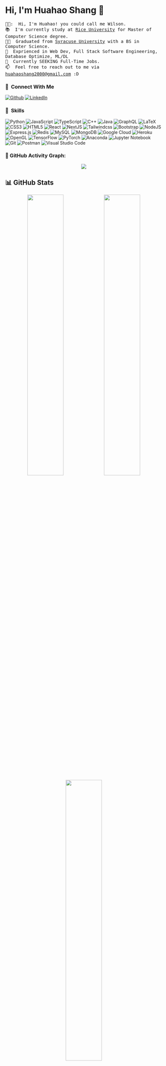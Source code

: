 # Hi, I'm Huahao Shang 👋

<p align="left">
  <samp>
  🧑‍🦱: &nbsp;Hi, I'm Huahao! you could call me Wilson. <br>
  📚 &nbsp;I'm currently study at <a href = "https://www.rice.edu/">Rice University</a> for Master of Computer Science degree. <br>
  👩‍🎓 &nbsp;Graduated from <a href = "https://www.syracuse.edu/">Syracuse University</a> with a BS in Computer Science. <br>
  📄 &nbsp;Exprienced in Web Dev, Full Stack Software Engineering, Database Optimize, ML/DL <br>
  🥅 &nbsp;Currently SEEKING Full-Time Jobs.  <br>
<!--   💬 &nbsp;Ask me about anything, such as applications, programming, etc. I'm happy to answer! <br> -->
  📫 &nbsp;Feel free to reach out to me via <a href = "mailto:huahaoshang2000@gmail.com">huahaoshang2000@gmail.com</a> :D <br>
  </samp>
</p>

### 🔗 &nbsp;Connect With Me
<p>
  <a href="https://github.com/supwils" target="_blank"><img alt="Github" src="https://img.shields.io/badge/GitHub-%2312100E.svg?&style=for-the-badge&logo=Github&logoColor=white" /></a> 
  <a href="https://www.linkedin.com/in/huahao-shang-7b59b2224/" target="_blank"><img alt="LinkedIn" src="https://img.shields.io/badge/linkedin-%230077B5.svg?&style=for-the-badge&logo=linkedin&logoColor=white" /></a>
</p>

### 🔗 &nbsp;Skills
<p>
  <img alt="Python" src="https://img.shields.io/badge/python-3670A0?style=for-the-badge&logo=python&logoColor=ffdd54" />
  <img alt="JavaScript" src="https://img.shields.io/badge/javascript-%23323330.svg?style=for-the-badge&logo=javascript&logoColor=%23F7DF1E" />
  <img alt="TypeScript" src="https://img.shields.io/badge/typescript-%23007ACC.svg?style=for-the-badge&logo=typescript&logoColor=white" />
  <img alt="C++" src="https://img.shields.io/badge/c++-%2300599C.svg?style=for-the-badge&logo=c%2B%2B&logoColor=white" />
  <img alt="Java" src="https://img.shields.io/badge/java-%23ED8B00.svg?style=for-the-badge&logo=openjdk&logoColor=white" />
  <img alt="GraphQL" src="https://img.shields.io/badge/-GraphQL-E10098?style=for-the-badge&logo=graphql&logoColor=white" />
  <img alt="LaTeX" src="https://img.shields.io/badge/latex-%23008080.svg?style=for-the-badge&logo=latex&logoColor=white" />
  <img alt="CSS3" src="https://img.shields.io/badge/css3-%231572B6.svg?style=for-the-badge&logo=css3&logoColor=white" />
  <img alt="HTML5" src="https://img.shields.io/badge/html5-%23E34F26.svg?style=for-the-badge&logo=html5&logoColor=white" />
  <img alt="React" src="https://img.shields.io/badge/react-%2320232a.svg?style=for-the-badge&logo=react&logoColor=%2361DAFB" />
  <img alt="NextJS" src="https://img.shields.io/badge/next.js-000000?style=for-the-badge&logo=nextdotjs&logoColor=white" />
  <img alt="Tailwindcss" src="https://img.shields.io/badge/TailwindCSS-38B2AC?style=flat-square&logo=tailwindcss&logoColor=white" />
  <img alt="Bootstrap" src="https://img.shields.io/badge/bootstrap-%238511FA.svg?style=for-the-badge&logo=bootstrap&logoColor=white" />
  <img alt="NodeJS" src="https://img.shields.io/badge/node.js-6DA55F?style=for-the-badge&logo=node.js&logoColor=white" />
  <img alt="Express.js" src="https://img.shields.io/badge/express.js-%23404d59.svg?style=for-the-badge&logo=express&logoColor=%2361DAFB" />
  
  
  <img alt="Redis" src="https://img.shields.io/badge/redis-%23DD0031.svg?style=for-the-badge&logo=redis&logoColor=white" />
  <img alt="MySQL" src="https://img.shields.io/badge/mysql-%2300f.svg?style=for-the-badge&logo=mysql&logoColor=white" />
  <img alt="MongoDB" src="https://img.shields.io/badge/MongoDB-%234ea94b.svg?style=for-the-badge&logo=mongodb&logoColor=white" />
  <img alt="Google Cloud" src="https://img.shields.io/badge/GoogleCloud-%234285F4.svg?style=for-the-badge&logo=google-cloud&logoColor=white" />
  <img alt="Heroku" src="https://img.shields.io/badge/heroku-%23430098.svg?style=for-the-badge&logo=heroku&logoColor=white" />
  <img alt="OpenGL" src="https://img.shields.io/badge/OpenGL-%23FFFFFF.svg?style=for-the-badge&logo=opengl" />
  <img alt="TensorFlow" src="https://img.shields.io/badge/TensorFlow-%23FF6F00.svg?style=for-the-badge&logo=TensorFlow&logoColor=white" />
  <img alt="PyTorch" src="https://img.shields.io/badge/PyTorch-%23EE4C2C.svg?style=for-the-badge&logo=PyTorch&logoColor=white" />
  <img alt="Anaconda" src="https://img.shields.io/badge/Anaconda-%2344A833.svg?style=for-the-badge&logo=anaconda&logoColor=white" />
  <img alt="Jupyter Notebook" src="https://img.shields.io/badge/jupyter-%23FA0F00.svg?style=for-the-badge&logo=jupyter&logoColor=white" />
  <img alt="Git" src="https://img.shields.io/badge/git-%23F05033.svg?style=for-the-badge&logo=git&logoColor=white" />
  <img alt="Postman" src="https://img.shields.io/badge/Postman-FF6C37?style=for-the-badge&logo=postman&logoColor=white" />
  <img alt="Visual Studio Code" src="https://img.shields.io/badge/Visual%20Studio%20Code-0078d7.svg?style=for-the-badge&logo=visual-studio-code&logoColor=white" />
</p>

### 🚀 GitHub Activity Graph:
<p align="center">
  <img src="https://github-readme-activity-graph.cyclic.app/graph?username=supwils&theme=react-dark" />
</p>

## 📊 GitHub Stats

<p align="center">
  <!-- GitHub Stats Card -->
  <img width="48%" src="https://github-readme-stats.vercel.app/api?username=supwils&show_icons=true&theme=radical" />

  <!-- GitHub Streak Card -->
  <img width="48%" src="https://github-readme-streak-stats.herokuapp.com/?user=supwils&theme=radical" />

  <!-- Top Languages Card -->
  <img width="48%" src="https://github-readme-stats.vercel.app/api/top-langs/?username=supwils&layout=compact&theme=radical" />
</p>

### 🏆 GitHub Achievements:
<p align="center">
  <img src="https://github-profile-trophy.vercel.app/?username=supwils&theme=radical&no-bg=true&no-frame=false" />
</p>


### 🔗 &nbsp;My Fun Stuff
  👟 Athletic Performance Trainer 🏋️‍♂️ Olympic Weightlifting 🏀 Basketball ⛷️ Skiing </br>
  👨‍🍳 Food Making(Chinese & World Cusine) </br>
  🎮 Video Game Producer <a href="https://space.bilibili.com/479803243?spm_id_from=333.1007.0.0">MyBilibili</a> </br>
  More to add....
  
  
<!-- ![Huahao's GitHub Stats](https://github-readme-stats.vercel.app/api?username=supwils&show_icons=true&theme=radical) ->
